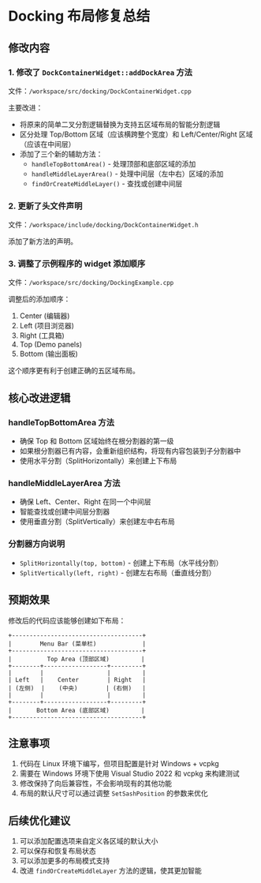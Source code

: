 # Docking 布局修复总结

## 修改内容

### 1. 修改了 `DockContainerWidget::addDockArea` 方法

文件：`/workspace/src/docking/DockContainerWidget.cpp`

主要改进：
- 将原来的简单二叉分割逻辑替换为支持五区域布局的智能分割逻辑
- 区分处理 Top/Bottom 区域（应该横跨整个宽度）和 Left/Center/Right 区域（应该在中间层）
- 添加了三个新的辅助方法：
  - `handleTopBottomArea()` - 处理顶部和底部区域的添加
  - `handleMiddleLayerArea()` - 处理中间层（左中右）区域的添加
  - `findOrCreateMiddleLayer()` - 查找或创建中间层

### 2. 更新了头文件声明

文件：`/workspace/include/docking/DockContainerWidget.h`

添加了新方法的声明。

### 3. 调整了示例程序的 widget 添加顺序

文件：`/workspace/src/docking/DockingExample.cpp`

调整后的添加顺序：
1. Center (编辑器)
2. Left (项目浏览器) 
3. Right (工具箱)
4. Top (Demo panels)
5. Bottom (输出面板)

这个顺序更有利于创建正确的五区域布局。

## 核心改进逻辑

### handleTopBottomArea 方法
- 确保 Top 和 Bottom 区域始终在根分割器的第一级
- 如果根分割器已有内容，会重新组织结构，将现有内容包装到子分割器中
- 使用水平分割（SplitHorizontally）来创建上下布局

### handleMiddleLayerArea 方法  
- 确保 Left、Center、Right 在同一个中间层
- 智能查找或创建中间层分割器
- 使用垂直分割（SplitVertically）来创建左中右布局

### 分割器方向说明
- `SplitHorizontally(top, bottom)` - 创建上下布局（水平线分割）
- `SplitVertically(left, right)` - 创建左右布局（垂直线分割）

## 预期效果

修改后的代码应该能够创建如下布局：

```
+-------------------------------------+
|        Menu Bar (菜单栏)             |
+-------------------------------------+
|          Top Area (顶部区域)         |
+--------+------------------+---------+
|        |                  |         |
| Left   |    Center        | Right   |
| (左侧)  |    (中央)        | (右侧)   |
|        |                  |         |
+--------+------------------+---------+
|       Bottom Area (底部区域)         |
+-------------------------------------+
```

## 注意事项

1. 代码在 Linux 环境下编写，但项目配置是针对 Windows + vcpkg
2. 需要在 Windows 环境下使用 Visual Studio 2022 和 vcpkg 来构建测试
3. 修改保持了向后兼容性，不会影响现有的其他功能
4. 布局的默认尺寸可以通过调整 `SetSashPosition` 的参数来优化

## 后续优化建议

1. 可以添加配置选项来自定义各区域的默认大小
2. 可以保存和恢复布局状态
3. 可以添加更多的布局模式支持
4. 改进 `findOrCreateMiddleLayer` 方法的逻辑，使其更加智能
